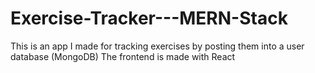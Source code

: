 # Exercise-Tracker---MERN-Stack
This is an app I made for tracking exercises by posting them into a user database (MongoDB) The frontend is made with React
